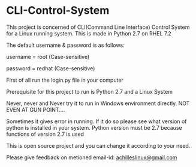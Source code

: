 # CLI-Control-System
This project is concerned of CLI(Command Line Interface) Control System for a Linux running system. This is made in Python 2.7 on RHEL 7.2

The default username & password is as follows:

username = root (Case-sensitive)

password = redhat (Case-sensitive)

First of all run the login.py file in your computer

Prerequisite for this project to run is Python 2.7 and a Linux System

Never, never and Never try it to run in Windows environment directly. NOT EVEN AT GUN POINT....

Sometimes it gives error in running. If it do so please see what version of python is installed in your system. Python version must be 2.7 because functions of version 2.7 is used


This is open source project and you can change it according to your need.

Please give feedback on metioned email-id: achilleslinux@gmail.com
